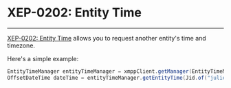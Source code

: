 # XEP-0202: Entity Time
---

[XEP-0202: Entity Time][Entity Time] allows you to request another entity's time and timezone.

Here's a simple example:

```java
EntityTimeManager entityTimeManager = xmppClient.getManager(EntityTimeManager.class);
OffsetDateTime dateTime = entityTimeManager.getEntityTime(Jid.of("juliet@example.net/balcony")).getResult();
```

[Entity Time]: https://xmpp.org/extensions/xep-0202.html "XEP-0202: Entity Time"
